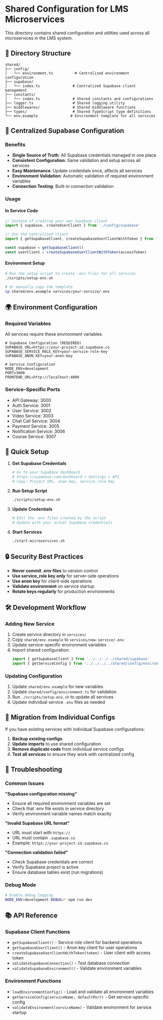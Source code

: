 # Shared Configuration for LMS Microservices

This directory contains shared configuration and utilities used across all microservices in the LMS system.

## 📁 Directory Structure

```
shared/
├── config/
│   └── environment.ts          # Centralized environment configuration
├── supabase/
│   └── index.ts               # Centralized Supabase client management
├── constants/
│   └── index.ts               # Shared constants and configurations
├── logger.ts                  # Shared logging utility
├── middlewares/               # Shared middleware functions
├── types/                     # Shared TypeScript type definitions
└── env.example               # Environment template for all services
```

## 🔧 Centralized Supabase Configuration

### Benefits
- **Single Source of Truth**: All Supabase credentials managed in one place
- **Consistent Configuration**: Same validation and setup across all services
- **Easy Maintenance**: Update credentials once, affects all services
- **Environment Validation**: Automatic validation of required environment variables
- **Connection Testing**: Built-in connection validation

### Usage

#### In Service Code
```typescript
// Instead of creating your own Supabase client
import { supabase, createUserClient } from './config/supabase'

// Use the centralized client
import { getSupabaseClient, createSupabaseUserClientWithToken } from '../../../../shared/supabase'

const supabase = getSupabaseClient()
const userClient = createSupabaseUserClientWithToken(accessToken)
```

#### Environment Setup
```bash
# Run the setup script to create .env files for all services
./scripts/setup-env.sh

# Or manually copy the template
cp shared/env.example services/your-service/.env
```

## 🌍 Environment Configuration

### Required Variables
All services require these environment variables:

```env
# Supabase Configuration (REQUIRED)
SUPABASE_URL=https://your-project-id.supabase.co
SUPABASE_SERVICE_ROLE_KEY=your-service-role-key
SUPABASE_ANON_KEY=your-anon-key

# Service Configuration
NODE_ENV=development
PORT=3000
FRONTEND_URL=http://localhost:4000
```

### Service-Specific Ports
- API Gateway: 3000
- Auth Service: 3001
- User Service: 3002
- Video Service: 3003
- Chat Call Service: 3004
- Payment Service: 3005
- Notification Service: 3006
- Course Service: 3007

## 🚀 Quick Setup

1. **Get Supabase Credentials**
   ```bash
   # Go to your Supabase dashboard
   # https://supabase.com/dashboard > Settings > API
   # Copy: Project URL, anon key, service_role key
   ```

2. **Run Setup Script**
   ```bash
   ./scripts/setup-env.sh
   ```

3. **Update Credentials**
   ```bash
   # Edit the .env files created by the script
   # Update with your actual Supabase credentials
   ```

4. **Start Services**
   ```bash
   ./start-microservices.sh
   ```

## 🔒 Security Best Practices 

- **Never commit .env files** to version control
- **Use service_role key only** for server-side operations
- **Use anon key** for client-side operations
- **Validate environment** on service startup
- **Rotate keys regularly** for production environments

## 🛠️ Development Workflow

### Adding New Service
1. Create service directory in `services/`
2. Copy `shared/env.example` to `services/new-service/.env`
3. Update service-specific environment variables
4. Import shared configuration:
   ```typescript
   import { getSupabaseClient } from '../../../../shared/supabase'
   import { getServiceConfig } from '../../../../shared/config/environment'
   ```

### Updating Configuration
1. Update `shared/env.example` for new variables
2. Update `shared/config/environment.ts` for validation
3. Run `./scripts/setup-env.sh` to update all services
4. Update individual service `.env` files as needed

## 📝 Migration from Individual Configs

If you have existing services with individual Supabase configurations:

1. **Backup existing configs**
2. **Update imports** to use shared configuration
3. **Remove duplicate code** from individual service configs
4. **Test all services** to ensure they work with centralized config

## 🐛 Troubleshooting

### Common Issues

**"Supabase configuration missing"**
- Ensure all required environment variables are set
- Check that .env file exists in service directory
- Verify environment variable names match exactly

**"Invalid Supabase URL format"**
- URL must start with `https://`
- URL must contain `.supabase.co`
- Example: `https://your-project-id.supabase.co`

**"Connection validation failed"**
- Check Supabase credentials are correct
- Verify Supabase project is active
- Ensure database tables exist (run migrations)

### Debug Mode
```bash
# Enable debug logging
NODE_ENV=development DEBUG=* npm run dev
```

## 📚 API Reference

### Supabase Client Functions
- `getSupabaseClient()` - Service role client for backend operations
- `getSupabaseUserClient()` - Anon key client for user operations
- `createSupabaseUserClientWithToken(token)` - User client with access token
- `validateSupabaseConnection()` - Test database connection
- `validateSupabaseEnvironment()` - Validate environment variables

### Environment Functions
- `loadEnvironmentConfig()` - Load and validate all environment variables
- `getServiceConfig(serviceName, defaultPort)` - Get service-specific config
- `validateEnvironment(serviceName)` - Validate environment for service startup
